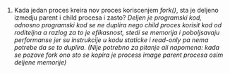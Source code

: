 
1. Kada jedan proces kreira nov proces koriscenjem *fork()*, sta je deljeno izmedju parent i child procesa i zasto?
*Deljen je programski kod, odnosno programski kod se ne duplira nego child proces korisit kod od roditeljna a razlog za to je efikasnost, stedi se memorija i poboljsavaju performanse jer su instrukcije u kodu staticke i read-only pa nema potrebe da se to duplira. (Nije potrebno za pitanje ali napomena: kada se pozove fork ono sto se kopira je process image parent procesa osim deljene memorije)*